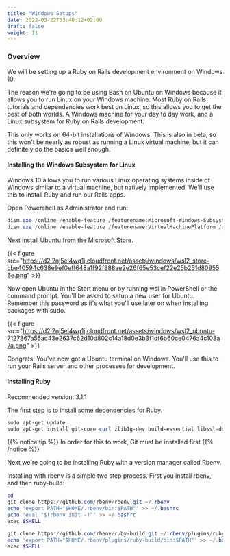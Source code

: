 ```yaml
---
title: "Windows Setups"
date: 2022-03-22T03:40:12+02:00
draft: false
weight: 11
---
```


### Overview

We will be setting up a Ruby on Rails development environment on Windows 10.

The reason we're going to be using Bash on Ubuntu on Windows because it allows you to run Linux on your Windows machine. Most Ruby on Rails tutorials and dependencies work best on Linux, so this allows you to get the best of both worlds. A Windows machine for your day to day work, and a Linux subsystem for Ruby on Rails development.

This only works on 64-bit installations of Windows. This is also in beta, so this won't be nearly as robust as running a Linux virtual machine, but it can definitely do the basics well enough.

#### Installing the Windows Subsystem for Linux

Windows 10 allows you to run various Linux operating systems inside of Windows similar to a virtual machine, but natively implemented. We'll use this to install Ruby and run our Rails apps.

Open Powershell as Administrator and run:
```powershell
dism.exe /online /enable-feature /featurename:Microsoft-Windows-Subsystem-Linux /all /norestart
dism.exe /online /enable-feature /featurename:VirtualMachinePlatform /all /norestart
```
[Next install Ubuntu from the Microsoft Store.](https://www.microsoft.com/en-us/p/ubuntu/9nblggh4msv6)

{{< figure src="https://d2i2nj5el4wq1j.cloudfront.net/assets/windows/wsl2_store-cbe40594c638e9ef0eff648a1f92f388ae2e26f65e53cef22e25b251d809556e.png" >}}

Now open Ubuntu in the Start menu or by running wsl in PowerShell or the command prompt. You'll be asked to setup a new user for Ubuntu. Remember this password as it's what you'll use later on when installing packages with sudo.

{{< figure src="https://d2i2nj5el4wq1j.cloudfront.net/assets/windows/wsl2_ubuntu-7127367a55ac43e2637c62d10d802c14a18d0e3b3f1df6b60ce0476a4c103a7a.png" >}}

Congrats! You've now got a Ubuntu terminal on Windows. You'll use this to run your Rails server and other processes for development.

#### Installing Ruby

Recommended version: 3.1.1

The first step is to install some dependencies for Ruby.
```powershell
sudo apt-get update
sudo apt-get install git-core curl zlib1g-dev build-essential libssl-dev libreadline-dev libyaml-dev libsqlite3-dev sqlite3 libxml2-dev libxslt1-dev libcurl4-openssl-dev software-properties-common libffi-dev
```
{{% notice tip %}}
In order for this to work, Git must be installed first
{{% /notice %}}

Next we're going to be installing Ruby with a version manager called Rbenv.

Installing with rbenv is a simple two step process. First you install rbenv, and then ruby-build:
```powershell
cd
git clone https://github.com/rbenv/rbenv.git ~/.rbenv
echo 'export PATH="$HOME/.rbenv/bin:$PATH"' >> ~/.bashrc
echo 'eval "$(rbenv init -)"' >> ~/.bashrc
exec $SHELL

git clone https://github.com/rbenv/ruby-build.git ~/.rbenv/plugins/ruby-build
echo 'export PATH="$HOME/.rbenv/plugins/ruby-build/bin:$PATH"' >> ~/.bashrc
exec $SHELL

```